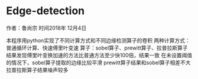 # Edge-detection
作者：鲁尚宗 时间2018年 12月4日

本程序用python实现了不同计算方式和不同边缘检测算子的卷积
两种计算方式：普通循环计算、快速傅里叶变速
算子：sobel算子、prewitt算子、拉普拉斯算子
结果发现傅里叶变换加速的方法比普通方法至少快100倍，结果一致
在未设置阈值的情况下，sobel算子提取的边缘比较平滑
prewitt算子结果和sobel算子相差不大
拉普拉斯算子结果噪声较多
